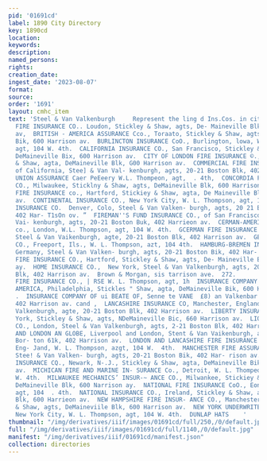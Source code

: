 ```yaml
---
pid: '01691cd'
label: 1890 City Directory
key: 1890cd
location: 
keywords: 
description: 
named_persons: 
rights: 
creation_date: 
ingest_date: '2023-08-07'
format: 
source: 
order: '1691'
layout: cmhc_item
text: 'Steel & Van Valkenburgh     Represent the ling d Ins.Cos. in city. 21-98 Boctes     INS     ATLAS
  FIRE INSURANCE CO.. Loudon, Stickley & Shaw, agts, De- Maineville Blk, 600 Harrison
  av,  BRITISH - AMERICA ASSURANCE Cco., Toraato, Stickley & Shaw, agts, DeMaineville
  Bik, 600 Harrison av.  BURLINCTON INSURANCE CoO., Burlington, lowa, W. L. fhoumpson,
  agt, 104 W. 4th.  CALIFORNIA INSURANCE CO., San Francisco, Stickley & Shaw, agtsa,
  DeMaineville Bix, 600 Harrison av.  CITY OF LONDON FIRE INSURANCE ©., London, Stickley
  & Shaw, agta, DeMaineville Blk, G00 Harrison av.  COMMERCIAL FIRE INSURANCE co.,
  of California, Stee] & Van Val- kenburgh, agts, 20-21 Boston Blk, 402 Harrison av.  COMMERCIAL
  UNION ASSURANCE Caer PeEeery W.L. Thompeon, agt,  . 4th,  CONCORDIA FIRE INSURANCE
  CO., Milwaukee, Sticklny & Shaw, agts, DeMaineville Blk, 600 Harrison av.  CONNECTICUT
  FIRE INSURANCE co., Hartford, Stickiey & Shaw, agta, De Maineville Blk, 600 Harrison
  av.  CONTINENTAL INSURANCE CO., New York City, W. L. Thompson, agt, 104 W. 4th.  DENVER
  INSURANCE CO.  Denver, Colo, Steel & Van Valken- burgh, agts, 20 21 Boston Blk,
  402 Har- T1sOn ov. ”  FIREMAN''S FUND INSURANCE CO., of San Francisco, Steel & Van
  Vai- kenburgh, agts, 20-21 Boston Buk, 402 Harrieon av.  CERMAN-AMERICAN INSURANCE
  co., London, W.L. Thompson, agt, 104 W. 4th.  GCERMAN FIRE INSURANCE CO., Peoria,
  Steel & Van Vaikenburgh, agte, 20-21 Boston Blk, 402 Harrison av.  GERMAN INSURANCE
  CO., Freeport, Ils., W. L. Thompson, azt, 104 4th.  HAMBURG-BREMEN INSUMANCE co.,
  Germany, Steel & Van Valken- burgh, agts, 20-21 Boston Bik, 402 Har- Tison av.  HARTFORD
  FIRE INSURANCE CO., Hartford, Stickley & Shaw, agts, De- Maineville Bik, 600 Harrison
  ay.  HOME INSURANCE CO.,  New York, Steel & Van Valkenburgh, agts, 20-21 Boston
  Blk, 402 Harrison av.  Brown & Morgan, sis tarrison ave.  272.             INS     IMPERIAL
  FIRE INSURANCE CO., | RSE W. L. Thompson, agt, 1h  INSURANCE COMPANY OF woRrTH I
  AMERICA, Philadelphia, Stickles " Shaw, agta, DeMaineville Bik, 600 Har rison av.
  .  INSURANCE COMPANY OF ui BEATE OF, Senne te VANE  £8) an Valkenbar : Boston Blk,
  402 Harrison av. cand ,  LANCASHIRE INSURANCE CO, Manchester, England, steel & Van
  Valkenburgh, agte, 20-21 Boston Blk, 402 Harrison av.  LIBERTY INSURANCE CO.,  New
  York, Stickley & Shaw, agts, NDeMaineville Bic, 660 Harrison av.  LION INSURANCE
  CO., London, Steel & Van Valkenburgh, agts, 2-21 Boston Blk, 402 Harrison &  ve  LIVERPOOL
  AND LONDON AN GLOBE, Liverpool and London, Stent & Van Vaikenburgh, agts, 20-21
  Bor- ton 61k, 402 Harrison av.  LONDON AND LANCASHIRE FIRE INSURANCE CO., Liverpool,
  Eng- Jand, W. L. Thompson, azgt, 104 W.  4th.  MANCHESTER FIRE ASSURANCE co., England,
  Stee! & Van Valken- burgh, agts, 20-21 Boston Bik, 402 Har- rison av.  MERCHANTS’
  INSURANCE CQ., Newark, N-.J., Stickley & Shaw, agta, DeMaineville Bik, 600 Harrison
  av.  MICHICAN FIRE AND MARINE IN- SURANCE Co., Detroit, W. L. Thompeon, agt, 104
  W. 4th.  MILWAUKEE MECHANICS’ INSUR-~ ANCE CO., Milwankee, Stickiey & Shaw, agts,
  DeMaineville Blk, 600 Narrison ay.  NATIONAL FIRE INSURANCE CoO., Eon w. L. Thompsun,
  agt, 104  . 4th.  NATIONAL INSURANCE CO., Ireland, Stickley & Shaw, agta, De- Maineville
  Blk, 600 Harrieon av.  NEW HAMPSHIRE FIRE INSUR- ANCE CO., Manchester, Stickley
  & Shaw, agts, DeMaineviile Blk, 600 Harrison av.  NEW YORK UNDERWRITERS ACENCY,
  New York City, W. L. Thompson, agt, 104 W. 4th.  DUNLAP HATS    '
thumbnail: "/img/derivatives/iiif/images/01691cd/full/250,/0/default.jpg"
full: "/img/derivatives/iiif/images/01691cd/full/1140,/0/default.jpg"
manifest: "/img/derivatives/iiif/01691cd/manifest.json"
collection: directories
---
```

